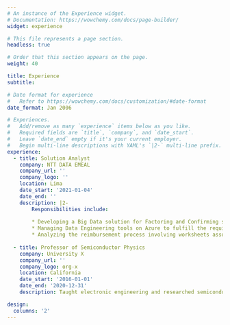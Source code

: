 ```yaml
---
# An instance of the Experience widget.
# Documentation: https://wowchemy.com/docs/page-builder/
widget: experience

# This file represents a page section.
headless: true

# Order that this section appears on the page.
weight: 40

title: Experience
subtitle:

# Date format for experience
#   Refer to https://wowchemy.com/docs/customization/#date-format
date_format: Jan 2006

# Experiences.
#   Add/remove as many `experience` items below as you like.
#   Required fields are `title`, `company`, and `date_start`.
#   Leave `date_end` empty if it's your current employer.
#   Begin multi-line descriptions with YAML's `|2-` multi-line prefix.
experience:
  - title: Solution Analyst
    company: NTT DATA EMEAL
    company_url: ''
    company_logo: ''
    location: Lima
    date_start: '2021-01-04'
    date_end: ''
    description: |2-
        Responsibilities include:
        
        * Developing a Big Data solution for Factoring and Confirming services to automate their affiliation of business using an Azure Data Factory pipeline.
        * Managing Data Engineering tools on Azure to fulfill the requirement of having continuous flow of data and better accessibility of data for Factoring service current workflows.
        * Analyzing the reimbursement process involving worksheets associated to Factoring services in order to design a new system that could replace the legacy system that is being used in production.
        
  - title: Professor of Semiconductor Physics
    company: University X
    company_url: ''
    company_logo: org-x
    location: California
    date_start: '2016-01-01'
    date_end: '2020-12-31'
    description: Taught electronic engineering and researched semiconductor physics.

design:
  columns: '2'
---
```

